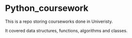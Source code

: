 # Python_coursework

This is a repo storing courseworks done in Univeristy.

It covered data structures, functions, algorithms and classes. 
